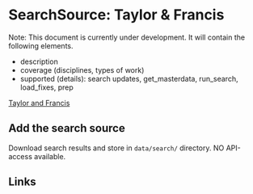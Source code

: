 # SearchSource: Taylor & Francis

Note: This document is currently under development. It will contain the following elements.

- description
- coverage (disciplines, types of work)
- supported (details): search updates, get_masterdata, run_search, load_fixes, prep

[Taylor and Francis](https://www.tandfonline.com/)

## Add the search source

Download search results and store in `data/search/` directory. NO API-access available.

## Links
